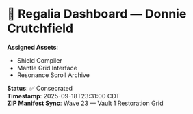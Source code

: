 # 🧬 Regalia Dashboard — Donnie Crutchfield

**Assigned Assets**:
- Shield Compiler
- Mantle Grid Interface
- Resonance Scroll Archive

**Status**: ✅ Consecrated  
**Timestamp**: 2025-09-18T23:31:00 CDT  
**ZIP Manifest Sync**: Wave 23 — Vault 1 Restoration Grid
